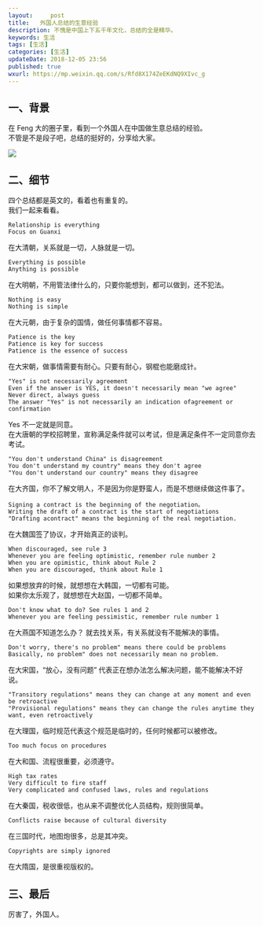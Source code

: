 ```yaml
---   
layout:     post  
title:   外国人总结的生意经验
description: 不愧是中国上下五千年文化，总结的全是精华。 
keywords: 生活
tags: [生活]  
categories: [生活]  
updateDate: 2018-12-05 23:56  
published: true   
wxurl: https://mp.weixin.qq.com/s/Rfd8X174ZeEKdNQ9XIvc_g  
---  
```


 


## 一、背景

在 Feng 大的圈子里，看到一个外国人在中国做生意总结的经验。  
不管是不是段子吧，总结的挺好的，分享给大家。  

![](https://res2018.tiankonguse.com/images/2018/12/20181205234253.png)  


## 二、细节

四个总结都是英文的，看着也有重复的。  
我们一起来看看。  



```
Relationship is everything
Focus on Guanxi  
```


在大清朝，关系就是一切，人脉就是一切。  


```
Everything is possible  
Anything is possible  
```


在大明朝，不用管法律什么的，只要你能想到，都可以做到，还不犯法。  


```
Nothing is easy  
Nothing is simple  
```


在大元朝，由于复杂的国情，做任何事情都不容易。  


```
Patience is the key  
Patience is key for success  
Patience is the essence of success  
```


在大宋朝，做事情需要有耐心。只要有耐心，钢棍也能磨成针。  


```
"Yes" is not necessarily agreement  
Even if the answer is YES, it doesn't necessarily mean "we agree"  
Never direct, always guess  
The answer "Yes" is not necessarily an indication ofagreement or confirmation  
```


Yes 不一定就是同意。  
在大唐朝的学校招聘里，宣称满足条件就可以考试，但是满足条件不一定同意你去考试。  


```
"You don't understand China" is disagreement  
You don't understand my country" means they don't agree  
"You don't understand our country" means they disagree  
```


在大齐国，你不了解文明人，不是因为你是野蛮人，而是不想继续做这件事了。  


```
Signing a contract is the beginning of the negotiation。  
Writing the draft of a contract is the start of negotiations  
"Drafting acontract" means the beginning of the real negotiation.  
```


在大魏国签了协议，才开始真正的谈判。  


```
When discouraged, see rule 3  
Whenever you are feeling optimistic, remember rule number 2  
When you are opimistic, think about Rule 2  
When you are discouraged, think about Rule 1  
```


如果想放弃的时候，就想想在大韩国，一切都有可能。  
如果你太乐观了，就想想在大赵国，一切都不简单。  


```
Don't know what to do? See rules 1 and 2  
Whenever you are feeling pessimistic, remember rule number 1  
```


在大燕国不知道怎么办？ 就去找关系，有关系就没有不能解决的事情。  


```
Don't worry, there's no problem" means there could be problems  
Basically, no problem" does not necessarily mean no problem.  
```


在大宋国，“放心，没有问题” 代表正在想办法怎么解决问题，能不能解决不好说。  


```
"Transitory regulations" means they can change at any moment and even be retroactive  
"Provisional regulations" means they can change the rules anytime they want, even retroactively
```


在大理国，临时规范代表这个规范是临时的，任何时候都可以被修改。  


```
Too much focus on procedures  
```


在大和国、流程很重要，必须遵守。  


```
High tax rates  
Very difficult to fire staff  
Very complicated and confused laws, rules and regulations  
```


在大秦国，税收很低，也从来不调整优化人员结构，规则很简单。  


```
Conflicts raise because of cultural diversity  
```


在三国时代，地图炮很多，总是其冲突。  


```
Copyrights are simply ignored  
```


在大隋国，是很重视版权的。  


## 三、最后

厉害了，外国人。  





